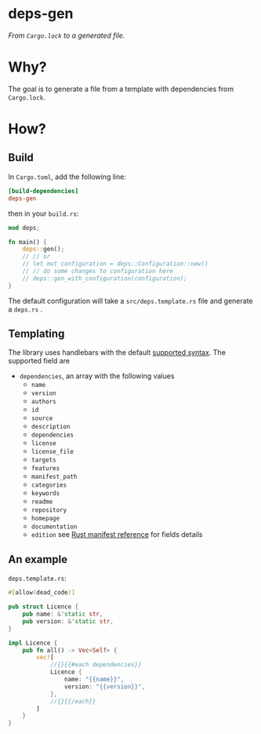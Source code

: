 # deps-gen
*From `Cargo.lock` to a generated file.*

# Why?

The goal is to generate a file from a template with dependencies from `Cargo.lock`.

# How?
## Build
In `Cargo.toml`, add the following line:
```toml
[build-dependencies]
deps-gen
```
then in your `build.rs`:
```rust
mod deps;

fn main() {
    deps::gen();
    // // or
    // let mut configuration = deps::Configuration::new()
    // // do some changes to configuration here
    // deps::gen_with_configuration(configuration);
}
```

The default configuration will take a `src/deps.template.rs` file and generate a `deps.rs` .

## Templating
The library uses handlebars with the default [supported syntax](https://docs.rs/handlebars/5.1.0/handlebars/#built-in-helpers).
The supported field are
- `dependencies`, an array with the following values
  - `name`
  - `version`
  - `authors`
  - `id`
  - `source`
  - `description`
  - `dependencies`
  - `license`
  - `license_file`
  - `targets`
  - `features`
  - `manifest_path`
  - `categories`
  - `keywords`
  - `readme`
  - `repository`
  - `homepage`
  - `documentation`
  - `edition`
see [Rust manifest reference](https://doc.rust-lang.org/cargo/reference/manifest.html#the-documentation-field) for fields details

## An example

`deps.template.rs`:

```rust
#[allow(dead_code)]

pub struct Licence {
    pub name: &'static str,
    pub version: &'static str,
}

impl Licence {
    pub fn all() -> Vec<Self> {
        vec![
            //{}{{#each dependencies}}
            Licence {
                name: "{{name}}",
                version: "{{version}}",
            },
            //{}{{/each}}
        ]
    }
}
```